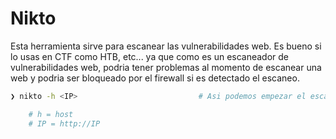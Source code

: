 # Nikto

Esta herramienta sirve para escanear las vulnerabilidades web. Es bueno si lo usas en CTF como HTB, etc... ya que como es un escaneador de vulnerabilidades web, podria tener problemas al momento de escanear una web y podria ser bloqueado por el firewall si es detectado el escaneo.

```bash
❯ nikto -h <IP>                           # Asi podemos empezar el escaneo de vulnerabilidades web 

	# h = host 
	# IP = http://IP
```